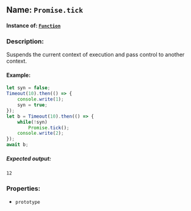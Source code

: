 ## Name: `Promise.tick`

#### Instance of: [`Function`](Function.md)

### Description:

Suspends the current context of execution
and pass control to another context.

#### Example:

```js
let syn = false;
Timeout(10).then(() => {
    console.write(1);
    syn = true;
});
let b = Timeout(10).then(() => {
    while(!syn)
        Promise.tick();
    console.write(2);
});
await b;
```

##### Expected output:

```
12
```

### Properties:

- `prototype`


